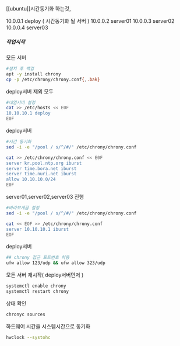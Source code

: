 [[ubuntu]]시간동기화 하는것, 

10.0.0.1 deploy ( 시간동기화 될 서버 )
10.0.0.2 server01
10.0.0.3 server02
10.0.0.4 server03

##### 작업시작
모든 서버
```bash
#설치 후 백업
apt -y install chrony
cp -p /etc/chrony/chrony.conf{,.bak}
```
deploy서버 제외 모두
```bash
#네임서버 설정
cat >> /etc/hosts << E0F
10.10.10.1 deploy
E0F
```
deploy서버
```bash
#시간 동기화
sed -i -e "/pool / s/^/#/" /etc/chrony/chrony.conf

cat >> /etc/chrony/chrony.conf << E0F
server kr.pool.ntp.org iburst
server time.bora.net iburst
server time.nuri.net iburst
allow 10.10.10.0/24
E0F
```
server01,server02,server03 진행
```bash
#바라보게끔 설정
sed -i -e "/pool / s/^/#/" /etc/chrony/chrony.conf

cat << EOF >> /etc/chrony/chrony.conf
server 10.10.10.1 iburst
EOF

```
deploy서버
```bash
## chrony 접근 포트번호 허용
ufw allow 123/udp && ufw allow 323/udp

```
모든 서버 재시작( deploy서버먼저 )
```bash
systemctl enable chrony
systemctl restart chrony
```
상태 확인
```bash
chronyc sources
```

하드웨어 시간을 시스템시간으로 동기화
```bash
hwclock --systohc
```


